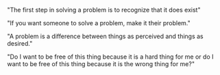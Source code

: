 "The first step in solving a problem is to recognize that it does exist"

"If you want someone to solve a problem, make it their problem."

"A problem is a difference between things as perceived and things as desired."

"Do I want to be free of this thing because it is a hard thing for me or do I want to be free of this thing because it is the wrong thing for me?"
